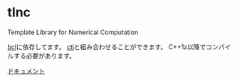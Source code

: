 # tlnc
Template Library for Numerical Computation

[bcl](https://github.com/quartorz/bcl)に依存してます。
[cti](https://github.com/quartorz/cti)と組み合わせることができます。
C++1z以降でコンパイルする必要があります。

[ドキュメント](http://gh-pages.quart.red/tlnc/)
